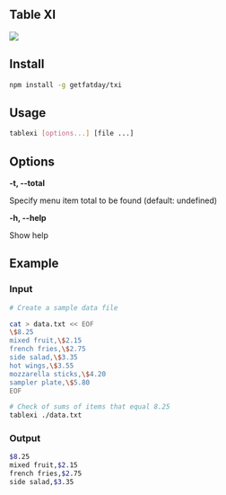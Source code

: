 Table XI
---

![](http://11f8512p9uvf1zo0n724g6iz.wpengine.netdna-cdn.com/wp-content/uploads/2015/08/exercise-xkcd.png)

## Install

```sh
npm install -g getfatday/txi
```

## Usage

```sh
tablexi [options...] [file ...]
```

## Options

**-t, --total**

Specify menu item total to be found (default: undefined)

**-h, --help**

Show help

## Example

### Input

``` sh
# Create a sample data file

cat > data.txt << EOF
\$8.25
mixed fruit,\$2.15
french fries,\$2.75
side salad,\$3.35
hot wings,\$3.55
mozzarella sticks,\$4.20
sampler plate,\$5.80
EOF

# Check of sums of items that equal 8.25
tablexi ./data.txt
```

### Output

``` sh
$8.25
mixed fruit,$2.15
french fries,$2.75
side salad,$3.35
```
